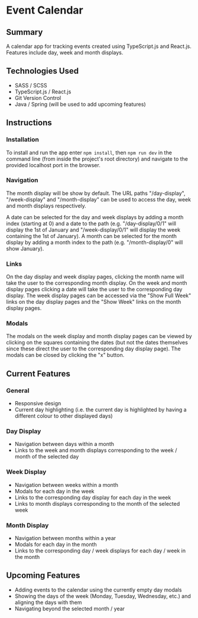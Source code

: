 # Event Calendar

## Summary

A calendar app for tracking events created using TypeScript.js and React.js. Features include day, week and month displays.

## Technologies Used

- SASS / SCSS
- TypeScript.js / React.js
- Git Version Control
- Java / Spring (will be used to add upcoming features)

## Instructions

### Installation

To install and run the app enter `npm install`, then `npm run dev` in the command line (from inside the project's root directory) and navigate to the provided localhost port in the browser.

### Navigation

The month display will be show by default. The URL paths "/day-display", "/week-display" and "/month-display" can be used to access the day, week and month displays respectively.

A date can be selected for the day and week displays by adding a month index (starting at 0) and a date to the path (e.g. "/day-display/0/1" will display the 1st of January and "/week-display/0/1" will display the week containing the 1st of January). A month can be selected for the month display by adding a month index to the path (e.g. "/month-display/0" will show January).

### Links

On the day display and week display pages, clicking the month name will take the user to the corresponding month display. On the week and month display pages clicking a date will take the user to the corresponding day display. The week display pages can be accessed via the "Show Full Week" links on the day display pages and the "Show Week" links on the month display pages.

### Modals

The modals on the week display and month display pages can be viewed by clicking on the squares containing the dates (but not the dates themselves since these direct the user to the corresponding day display page). The modals can be closed by clicking the "x" button.

## Current Features

### General

- Responsive design
- Current day highlighting (i.e. the current day is highlighted by having a different colour to other displayed days)

### Day Display

- Navigation between days within a month
- Links to the week and month displays corresponding to the week / month of the selected day

### Week Display

- Navigation between weeks within a month
- Modals for each day in the week
- Links to the corresponding day display for each day in the week
- Links to month displays corresponding to the month of the selected week

### Month Display

- Navigation between months within a year
- Modals for each day in the month
- Links to the corresponding day / week displays for each day / week in the month

## Upcoming Features

- Adding events to the calendar using the currently empty day modals
- Showing the days of the week (Monday, Tuesday, Wednesday, etc.) and aligning the days with them
- Navigating beyond the selected month / year
